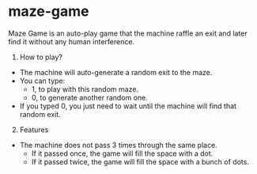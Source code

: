 # maze-game
Maze Game is an auto-play game that the machine raffle an exit and later find it without any human interference.

1. How to play?
  - The machine will auto-generate a random exit to the maze.
  - You can type:
    - 1, to play with this random maze.
    - 0, to generate another random one.
  - If you typed 0, you just need to wait until the machine will find that random exit.
  
2. Features
  - The machine does not pass 3 times through the same place.
    - If it passed once, the game will fill the space with a dot.
    - If it passed twice, the game will fill the space with a bunch of dots.
